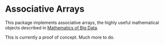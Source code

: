 # Associative Arrays

This package implements associative arrays, the highly useful mathematical objects described in [Mathematics of Big Data](https://mitpress.mit.edu/books/mathematics-big-data).

This is currently a proof of concept. Much more to do.